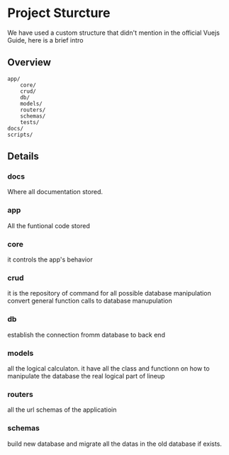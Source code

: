 # Project Sturcture

We have used a custom structure that didn't mention in the official Vuejs Guide, here is a brief intro

## Overview

```
app/
    core/
    crud/
    db/
    models/
    routers/
    schemas/
    tests/ 
docs/
scripts/
```

## Details

### docs

Where all documentation stored. 

### app

All the funtional code stored

### core

it controls the app's behavior

### crud

it is the repository of command for all possible database manipulation
convert general function calls to database manupulation

### db

establish the connection fromm database to back end

### models

all the logical calculaton.
it have all the class and functionn on how to manipulate the database
the real logical part of lineup

### routers

all the url schemas of the applicatioin

### schemas

build new database and migrate all the datas in the old database if exists.
